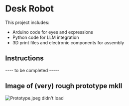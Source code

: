 # Desk Robot

This project includes:

- Arduino code for eyes and expressions
- Python code for LLM integration
- 3D print files and electronic components for assembly

## Instructions

---- to be completed -----

## Image of (very) rough prototype mkII
![Prototype.jpeg didn't load](docs/Prototype.jpeg)
